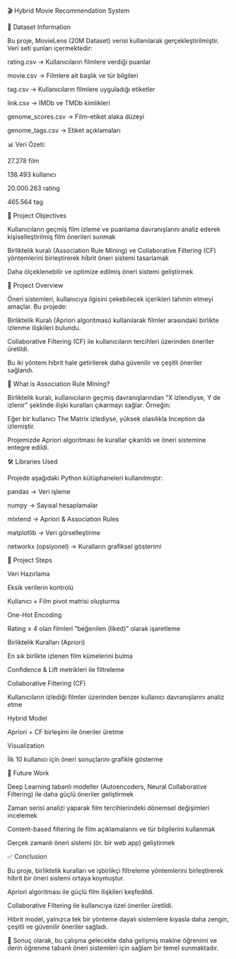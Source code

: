 🎬 Hybrid Movie Recommendation System


📂 Dataset Information

Bu proje, MovieLens (20M Dataset) verisi kullanılarak gerçekleştirilmiştir.
Veri seti şunları içermektedir:

rating.csv → Kullanıcıların filmlere verdiği puanlar

movie.csv → Filmlere ait başlık ve tür bilgileri

tag.csv → Kullanıcıların filmlere uyguladığı etiketler

link.csv → IMDb ve TMDb kimlikleri

genome_scores.csv → Film–etiket alaka düzeyi

genome_tags.csv → Etiket açıklamaları

📊 Veri Özeti:

27.278 film

138.493 kullanıcı

20.000.263 rating

465.564 tag

🎯 Project Objectives

Kullanıcıların geçmiş film izleme ve puanlama davranışlarını analiz ederek kişiselleştirilmiş film önerileri sunmak

Birliktelik kuralı (Association Rule Mining) ve Collaborative Filtering (CF) yöntemlerini birleştirerek hibrit öneri sistemi tasarlamak

Daha ölçeklenebilir ve optimize edilmiş öneri sistemi geliştirmek

📝 Project Overview

Öneri sistemleri, kullanıcıya ilgisini çekebilecek içerikleri tahmin etmeyi amaçlar.
Bu projede:

Birliktelik Kuralı (Apriori algoritması) kullanılarak filmler arasındaki birlikte izlenme ilişkileri bulundu.

Collaborative Filtering (CF) ile kullanıcıların tercihleri üzerinden öneriler üretildi.

Bu iki yöntem hibrit hale getirilerek daha güvenilir ve çeşitli öneriler sağlandı.

🔑 What is Association Rule Mining?

Birliktelik kuralı, kullanıcıların geçmiş davranışlarından “X izlendiyse, Y de izlenir” şeklinde ilişki kuralları çıkarmayı sağlar.
Örneğin:

Eğer bir kullanıcı The Matrix izlediyse, yüksek olasılıkla Inception da izlemiştir.

Projemizde Apriori algoritması ile kurallar çıkarıldı ve öneri sistemine entegre edildi.

🛠️ Libraries Used

Projede aşağıdaki Python kütüphaneleri kullanılmıştır:

pandas → Veri işleme

numpy → Sayısal hesaplamalar

mlxtend → Apriori & Association Rules

matplotlib → Veri görselleştirme

networkx (opsiyonel) → Kuralların grafiksel gösterimi

📌 Project Steps

Veri Hazırlama

Eksik verilerin kontrolü

Kullanıcı × Film pivot matrisi oluşturma

One-Hot Encoding

Rating ≥ 4 olan filmleri “beğenilen (liked)” olarak işaretleme

Birliktelik Kuralları (Apriori)

En sık birlikte izlenen film kümelerini bulma

Confidence & Lift metrikleri ile filtreleme

Collaborative Filtering (CF)

Kullanıcıların izlediği filmler üzerinden benzer kullanıcı davranışlarını analiz etme

Hybrid Model

Apriori + CF birleşimi ile öneriler üretme

Visualization

İlk 10 kullanıcı için öneri sonuçlarını grafikle gösterme

🔮 Future Work

Deep Learning tabanlı modeller (Autoencoders, Neural Collaborative Filtering) ile daha güçlü öneriler geliştirmek

Zaman serisi analizi yaparak film tercihlerindeki dönemsel değişimleri incelemek

Content-based filtering ile film açıklamalarını ve tür bilgilerini kullanmak

Gerçek zamanlı öneri sistemi (ör. bir web app) geliştirmek

✅ Conclusion

Bu proje, birliktelik kuralları ve işbirlikçi filtreleme yöntemlerini birleştirerek hibrit bir öneri sistemi ortaya koymuştur.

Apriori algoritması ile güçlü film ilişkileri keşfedildi.

Collaborative Filtering ile kullanıcıya özel öneriler üretildi.

Hibrit model, yalnızca tek bir yönteme dayalı sistemlere kıyasla daha zengin, çeşitli ve güvenilir öneriler sağladı.

🎯 Sonuç olarak, bu çalışma gelecekte daha gelişmiş makine öğrenimi ve derin öğrenme tabanlı öneri sistemleri için sağlam bir temel sunmaktadır.
